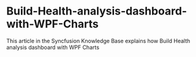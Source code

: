 # Build-Health-analysis-dashboard-with-WPF-Charts
This article in the Syncfusion Knowledge Base explains how Build Health analysis dashboard with WPF Charts
